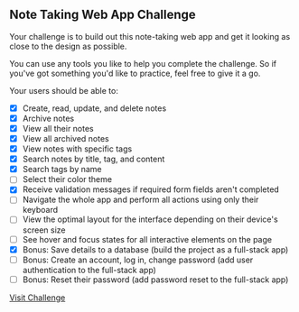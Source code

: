 ## Note Taking Web App Challenge

Your challenge is to build out this note-taking web app and get it looking as
close to the design as possible.

You can use any tools you like to help you complete the challenge. So if you've
got something you'd like to practice, feel free to give it a go.

Your users should be able to:

- [x] Create, read, update, and delete notes
- [x] Archive notes
- [x] View all their notes
- [x] View all archived notes
- [x] View notes with specific tags
- [x] Search notes by title, tag, and content
- [x] Search tags by name
- [ ] Select their color theme
- [x] Receive validation messages if required form fields aren't completed
- [ ] Navigate the whole app and perform all actions using only their keyboard
- [ ] View the optimal layout for the interface depending on their device's
      screen size
- [ ] See hover and focus states for all interactive elements on the page
- [x] Bonus: Save details to a database (build the project as a full-stack app)
- [ ] Bonus: Create an account, log in, change password (add user authentication
      to the full-stack app)
- [ ] Bonus: Reset their password (add password reset to the full-stack app)

[Visit Challenge](https://www.frontendmentor.io/challenges/note-taking-web-app-773r7bUfOG)
